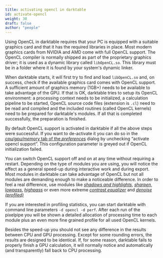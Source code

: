 ```yaml
---
title: activating opencl in darktable
id: activate-opencl
weight: 30
draft: false
author: "people"
---
```


Using OpenCL in darktable requires that your PC is equipped with a suitable graphics card and that it has the required libraries in place. Most modern graphics cards from NVIDIA and AMD come with full OpenCL support. The OpenCL compiler is normally shipped as part of the proprietary graphics driver; it is used as a dynamic library called `libOpenCL.so`. This library must be in a folder where it is found by your system's dynamic linker.

When darktable starts, it will first try to find and load `libOpenCL.so` and, on success, check if the available graphics card comes with OpenCL support. A sufficient amount of graphics memory (1GB+) needs to be available to take advantage of the GPU. If that is OK, darktable tries to setup its OpenCL environment: a processing context needs to be initialized, a calculation pipeline to be started, OpenCL source code files (extension is `.cl`) need to be read and compiled and the included routines (called OpenCL kernels) need to be prepared for darktable's modules. If all that is completed successfully, the preparation is finished.

By default OpenCL support is activated in darktable if all the above steps were successful. If you want to de-activate it you can do so in the [_cpu/gpu/memory_ tab of the _preferences_](../../preferences-settings/cpu-gpu-memory.md) dialog by unchecking “activate opencl support”. This configuration parameter is greyed out if OpenCL initialization failed.

You can switch OpenCL support off and on at any time without requiring a restart. Depending on the type of modules you are using, you will notice the effect as a general speed-up during interactive work and during export. Most modules in darktable can take advantage of OpenCL but not all modules are demanding enough to make a noticeable difference. In order to feel a real difference, use modules like [_shadows and highlights_](../../module-reference/processing-modules/shadows-and-highlights.md), [_sharpen_](../../module-reference/processing-modules/sharpen.md), [_lowpass_](../../module-reference/processing-modules/lowpass.md), [_highpass_](../../module-reference/processing-modules/highpass.md) or even more extreme [_contrast equalizer_](../../module-reference/processing-modules/contrast-equalizer.md) and [_denoise (profiled)_](../../module-reference/processing-modules/denoise-profiled.md)

If you are interested in profiling statistics, you can start darktable with command line parameters `-d opencl -d perf`. After each run of the pixelpipe you will be shown a detailed allocation of processing time to each module plus an even more fine grained profile for all used OpenCL kernels.

Besides the speed-up you should not see any difference in the results between CPU and GPU processing. Except for some rounding errors, the results are designed to be identical. If, for some reason, darktable fails to properly finish a GPU calculation, it will normally notice and automatically (and transparently) fall back to CPU processing. 
